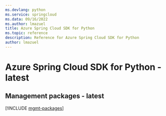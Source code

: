 ```yaml
---
ms.devlang: python
ms.service: springcloud
ms.data: 09/16/2022
ms.author: lmazuel
title: Azure Spring Cloud SDK for Python
ms.topic: reference
description: Reference for Azure Spring Cloud SDK for Python
author: lmazuel
---
```

# Azure Spring Cloud SDK for Python - latest

## Management packages - latest
[!INCLUDE [mgmt-packages](spring-cloud-mgmt-index.md)]